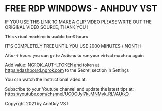 # FREE RDP WINDOWS - ANHDUY VST

IF YOU USE THIS LINK TO MAKE A CLIP VIDEO PLEASE WRITE OUT THE ORIGINAL VIDEO SOURCE, THANK YOU !

This virtual machine is usable for 6 hours

IT'S COMPLETELY FREE UNTIL YOU USE 2000 MINUTES / MONTH

After 6 hours you can go to Actions to run your virtual machine again

Add value: NGROK_AUTH_TOKEN and token at https://dashboard.ngrok.com to the Secret section in Settings

You can watch the instructional video at:

Subscribe to your Youtube channel and update the latest tips at: https://youtube.com/channel/UCOOJyl7kJMNMvk_RLVAUtkQ

Copyright 2021 by AnhDuy VST
